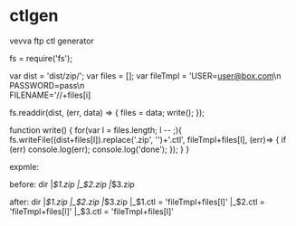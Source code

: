 # ctlgen
vevva ftp ctl generator

fs = require('fs');

var dist = 'dist/zip/';
var files = [];
var fileTmpl =
'USER=user@box.com\n\
PASSWORD=pass\n\
FILENAME='//+files[i]

fs.readdir(dist, (err, data) => {
  files = data;
  write();
});

function write() {
  for(var l = files.length; l -- ;){
    fs.writeFile((dist+files[l]).replace('.zip', '')+'.ctl', fileTmpl+files[l], (err)=> {
      if (err)
      console.log(err);
      console.log('done');
    });
  }
}

expmle:

before:
dir
|_$1.zip
|_$2.zip
|_$3.zip

after:
dir
|_$1.zip
|_$2.zip
|_$3.zip
|_$1.ctl = 'fileTmpl+files[l]'
|_$2.ctl = 'fileTmpl+files[l]'
|_$3.ctl = 'fileTmpl+files[l]'


